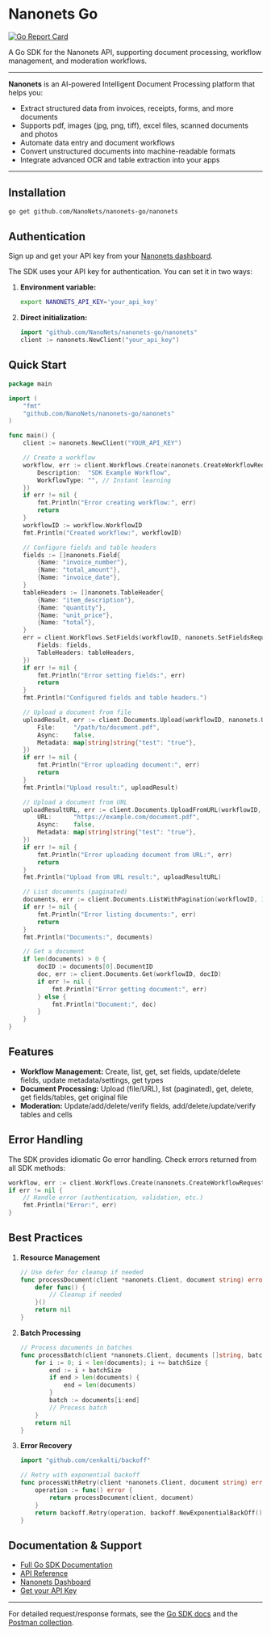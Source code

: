 # Nanonets Go

[![Go Report Card](https://goreportcard.com/badge/github.com/NanoNets/nanonets-go)](https://goreportcard.com/report/github.com/NanoNets/nanonets-go)

A Go SDK for the Nanonets API, supporting document processing, workflow management, and moderation workflows.



---

**Nanonets** is an AI-powered Intelligent Document Processing platform that helps you:
- Extract structured data from invoices, receipts, forms, and more documents 
- Supports pdf, images (jpg, png, tiff), excel files, scanned documents and photos
- Automate data entry and document workflows
- Convert unstructured documents into machine-readable formats
- Integrate advanced OCR and table extraction into your apps

---

## Installation

```bash
go get github.com/NanoNets/nanonets-go/nanonets
```

## Authentication

Sign up and get your API key from your [Nanonets dashboard](https://app.nanonets.com/#/keys).

The SDK uses your API key for authentication. You can set it in two ways:

1. **Environment variable:**
   ```bash
   export NANONETS_API_KEY='your_api_key'
   ```
2. **Direct initialization:**
   ```go
   import "github.com/NanoNets/nanonets-go/nanonets"
   client := nanonets.NewClient("your_api_key")
   ```

## Quick Start

```go
package main

import (
    "fmt"
    "github.com/NanoNets/nanonets-go/nanonets"
)

func main() {
    client := nanonets.NewClient("YOUR_API_KEY")

    // Create a workflow
    workflow, err := client.Workflows.Create(nanonets.CreateWorkflowRequest{
        Description:  "SDK Example Workflow",
        WorkflowType: "", // Instant learning
    })
    if err != nil {
        fmt.Println("Error creating workflow:", err)
        return
    }
    workflowID := workflow.WorkflowID
    fmt.Println("Created workflow:", workflowID)

    // Configure fields and table headers
    fields := []nanonets.Field{
        {Name: "invoice_number"},
        {Name: "total_amount"},
        {Name: "invoice_date"},
    }
    tableHeaders := []nanonets.TableHeader{
        {Name: "item_description"},
        {Name: "quantity"},
        {Name: "unit_price"},
        {Name: "total"},
    }
    err = client.Workflows.SetFields(workflowID, nanonets.SetFieldsRequest{
        Fields: fields,
        TableHeaders: tableHeaders,
    })
    if err != nil {
        fmt.Println("Error setting fields:", err)
        return
    }
    fmt.Println("Configured fields and table headers.")

    // Upload a document from file
    uploadResult, err := client.Documents.Upload(workflowID, nanonets.UploadDocumentRequest{
        File:     "/path/to/document.pdf",
        Async:    false,
        Metadata: map[string]string{"test": "true"},
    })
    if err != nil {
        fmt.Println("Error uploading document:", err)
        return
    }
    fmt.Println("Upload result:", uploadResult)

    // Upload a document from URL
    uploadResultURL, err := client.Documents.UploadFromURL(workflowID, nanonets.UploadDocumentFromURLRequest{
        URL:      "https://example.com/document.pdf",
        Async:    false,
        Metadata: map[string]string{"test": "true"},
    })
    if err != nil {
        fmt.Println("Error uploading document from URL:", err)
        return
    }
    fmt.Println("Upload from URL result:", uploadResultURL)

    // List documents (paginated)
    documents, err := client.Documents.ListWithPagination(workflowID, 1, 10)
    if err != nil {
        fmt.Println("Error listing documents:", err)
        return
    }
    fmt.Println("Documents:", documents)

    // Get a document
    if len(documents) > 0 {
        docID := documents[0].DocumentID
        doc, err := client.Documents.Get(workflowID, docID)
        if err != nil {
            fmt.Println("Error getting document:", err)
        } else {
            fmt.Println("Document:", doc)
        }
    }
}
```

## Features

- **Workflow Management:** Create, list, get, set fields, update/delete fields, update metadata/settings, get types
- **Document Processing:** Upload (file/URL), list (paginated), get, delete, get fields/tables, get original file
- **Moderation:** Update/add/delete/verify fields, add/delete/update/verify tables and cells

## Error Handling

The SDK provides idiomatic Go error handling. Check errors returned from all SDK methods:

```go
workflow, err := client.Workflows.Create(nanonets.CreateWorkflowRequest{...})
if err != nil {
    // Handle error (authentication, validation, etc.)
    fmt.Println("Error:", err)
}
```

## Best Practices

1. **Resource Management**
   ```go
   // Use defer for cleanup if needed
   func processDocument(client *nanonets.Client, document string) error {
       defer func() {
           // Cleanup if needed
       }()
       return nil
   }
   ```
2. **Batch Processing**
   ```go
   // Process documents in batches
   func processBatch(client *nanonets.Client, documents []string, batchSize int) error {
       for i := 0; i < len(documents); i += batchSize {
           end := i + batchSize
           if end > len(documents) {
               end = len(documents)
           }
           batch := documents[i:end]
           // Process batch
       }
       return nil
   }
   ```
3. **Error Recovery**
   ```go
   import "github.com/cenkalti/backoff"

   // Retry with exponential backoff
   func processWithRetry(client *nanonets.Client, document string) error {
       operation := func() error {
           return processDocument(client, document)
       }
       return backoff.Retry(operation, backoff.NewExponentialBackOff())
   }
   ```

## Documentation & Support

- [Full Go SDK Documentation](../docs/sdk/go-sdk/)
- [API Reference](https://nanonets.com/documentation/)
- [Nanonets Dashboard](https://app.nanonets.com/)
- [Get your API Key](https://app.nanonets.com/#/keys)

---

For detailed request/response formats, see the [Go SDK docs](../docs/sdk/go-sdk/) and the [Postman collection](../postman/nanonets-document-processing.json). 